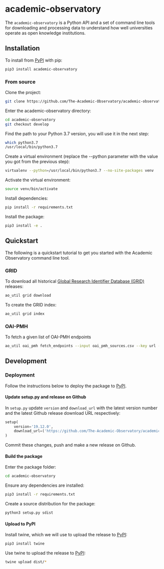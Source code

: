 # academic-observatory
The `academic-observatory` is a Python API and a set of command line tools for downloading and processing data to 
understand how well universities operate as open knowledge institutions. 

## Installation
To install from [PyPI](https://pypi.org/) with pip:
```bash
pip3 install academic-observatory
```

### From source
Clone the project:
```bash
git clone https://github.com/The-Academic-Observatory/academic-observatory
```

Enter the academic-observatory directory:
```bash
cd academic-observatory
git checkout develop
```

Find the path to your Python 3.7 version, you will use it in the next step:
```bash
which python3.7
/usr/local/bin/python3.7
```

Create a virtual environment (replace the --python parameter with the value you got from the previous step):
```bash
virtualenv --python=/usr/local/bin/python3.7 --no-site-packages venv 
```

Activate the virtual environment:
```bash
source venv/bin/activate
````

Install dependencies:
```bash
pip install -r requirements.txt 
```

Install the package:
```bash
pip3 install -e .
```

## Quickstart
The following is a quickstart tutorial to get you started with the Academic Observatory command line tool.

### GRID
To download all historical [Global Research Identifier Database (GRID)](https://grid.ac/) releases:
```bash
ao_util grid download
```

To create the GRID index:
```bash
ao_util grid index
```

### OAI-PMH
To fetch a given list of OAI-PMH endpoints
```bash
ao_util oai_pmh fetch_endpoints --input oai_pmh_sources.csv --key url --output output.csv --error error.csv
```

## Development

### Deployment
Follow the instructions below to deploy the package to [PyPI](https://pypi.org/).

#### Update setup.py and release on Github
In `setup.py` update `version` and `download_url` with the latest version number and the latest Github release download 
URL respectively:
```python
setup(
    version='19.12.0',
    download_url=('https://github.com/The-Academic-Observatory/academic-observatory/v19.12.0.tar.gz'
)
```

Commit these changes, push and make a new release on Github.

#### Build the package
Enter the package folder:
```bash
cd academic-observatory
```

Ensure any dependencies are installed:
```bash
pip3 install -r requirements.txt
```

Create a source distribution for the package:
```bash
python3 setup.py sdist
```

#### Upload to PyPI
Install twine, which we will use to upload the release to [PyPI](https://pypi.org/):
```bash
pip3 install twine
```

Use twine to upload the release to [PyPI](https://pypi.org/):
```bash
twine upload dist/*
```


